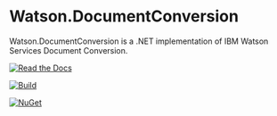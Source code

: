 # Watson.DocumentConversion
Watson.DocumentConversion is a .NET implementation of IBM Watson Services Document Conversion.

[![Read the Docs](https://readthedocs.org/projects/watsonnet/badge/?version=latest)](http://watsonnet.readthedocs.org/en/latest/)

[![Build](https://img.shields.io/appveyor/ci/damiendennehy/watson-documentconversion.svg)](https://ci.appveyor.com/project/DamienDennehy/watson-documentconversion)

[![NuGet](https://img.shields.io/nuget/dt/Watson.DocumentConversion.svg)](https://www.nuget.org/packages/Watson.DocumentConversion/)

